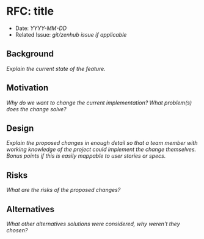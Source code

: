 # RFC: title

* Date: _YYYY-MM-DD_
* Related Issue: _git/zenhub issue if applicable_

## Background

_Explain the current state of the feature._

## Motivation

_Why do we want to change the current implementation? What problem\(s\) does the change solve?_

## Design

_Explain the proposed changes in enough detail so that a team member with working knowledge of the project could implement the change themselves. Bonus points if this is easily mappable to user stories or specs._

## Risks

_What are the risks of the proposed changes?_

## Alternatives

_What other alternatives solutions were considered, why weren't they chosen?_

